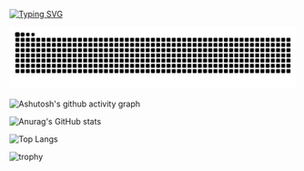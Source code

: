 <!--
**DummyV07/DummyV07** is a ✨ _special_ ✨ repository because its `README.md` (this file) appears on your GitHub profile.

Here are some ideas to get you started:

- 🔭 I’m currently working on ...
- 🌱 I’m currently learning ...
- 👯 I’m looking to collaborate on ...
- 🤔 I’m looking for help with ...
- 💬 Ask me about ...
- 📫 How to reach me: ...
- 😄 Pronouns: ...
- ⚡ Fun fact: ...
-->
[![Typing SVG](https://readme-typing-svg.demolab.com?font=Fira+Code&pause=1000&color=18F711&center=%E7%9C%9F%E7%9A%84&vCenter=%E7%9C%9F%E7%9A%84&repeat=%E7%9C%9F%E7%9A%84&random=&width=435&lines=%E5%B1%B1%E4%B8%8E%E5%B1%B1%E4%B8%8D%E8%A7%81%E9%9D%A2+%E5%86%8D%E8%A7%81%E5%AE%B9%E6%98%93%E5%86%8D%E8%A7%81%E9%9A%BE)](https://git.io/typing-svg)

<picture>
  <source media="(prefers-color-scheme: dark)" srcset="https://raw.githubusercontent.com/Peter-JXL/Peter-JXL/output/github-contribution-grid-snake-dark.svg">
  <source media="(prefers-color-scheme: light)" srcset="https://raw.githubusercontent.com/Peter-JXL/Peter-JXL/output/github-contribution-grid-snake.svg">
  <img alt="github contribution grid snake animation" src="https://raw.githubusercontent.com/Peter-JXL/Peter-JXL/output/github-contribution-grid-snake.svg">
</picture>



![Ashutosh's github activity graph](https://github-readme-activity-graph.vercel.app/graph?username=DummyV07)





![Anurag's GitHub stats](https://github-readme-stats.vercel.app/api?username=DummyV07)

![Top Langs](https://github-readme-stats.vercel.app/api/top-langs/?username=DummyV07)

![trophy](https://github-profile-trophy.vercel.app/?username=DummyV07)
